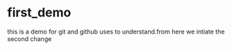 # first_demo
this is a demo for git and github uses to understand.from here we intiate the second change
